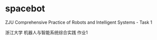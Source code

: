 # spacebot
ZJU Comprehensive Practice of Robots and Intelligent Systems - Task 1

浙江大学 机器人与智能系统综合实践 作业1
